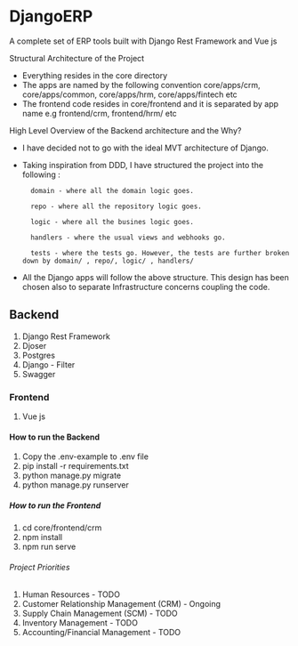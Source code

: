 # DjangoERP

A complete set of ERP tools built with Django Rest Framework and Vue js

Structural Architecture of the Project
- Everything resides in the core directory
- The apps are named by the following convention core/apps/crm, core/apps/common, core/apps/hrm, core/apps/fintech etc
- The frontend code resides in core/frontend and it is separated by app name e.g frontend/crm, frontend/hrm/ etc

High Level Overview of the Backend architecture and the Why?
- I have decided not to go with the ideal MVT architecture of Django.

- Taking inspiration from DDD, I have structured the project into the following :

        domain - where all the domain logic goes.
        
        repo - where all the repository logic goes.
        
        logic - where all the busines logic goes.
        
        handlers - where the usual views and webhooks go.
        
        tests - where the tests go. However, the tests are further broken down by domain/ , repo/, logic/ , handlers/ 
        
- All the Django apps will follow the above structure. This design has been chosen also to separate Infrastructure concerns coupling the code.
        

## Backend
1. Django Rest Framework
2. Djoser
3. Postgres
4. Django - Filter
5. Swagger

### Frontend
1. Vue js

#### How to run the Backend
1. Copy the .env-example to .env file
2. pip install -r requirements.txt
3. python manage.py migrate
4. python manage.py runserver

##### How to run the Frontend
1. cd core/frontend/crm
2. npm install
3. npm run serve

###### Project Priorities
1. Human Resources - TODO
2. Customer Relationship Management (CRM) - Ongoing
3. Supply Chain Management (SCM) - TODO
4. Inventory Management - TODO
5. Accounting/Financial Management - TODO

